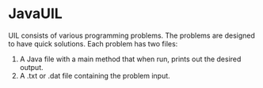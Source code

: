 # JavaUIL
UIL consists of various programming problems. The problems are designed to have quick solutions. 
Each problem has two files:
1. A Java file with a main method that when run, prints out the desired output.
2. A .txt or .dat file containing the problem input. 
